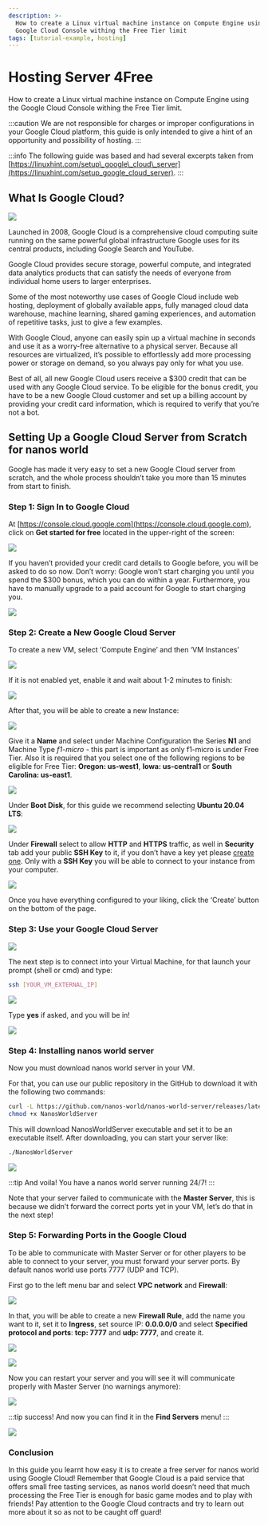 ```yaml
---
description: >-
  How to create a Linux virtual machine instance on Compute Engine using the
  Google Cloud Console withing the Free Tier limit
tags: [tutorial-example, hosting]
---
```


# Hosting Server 4Free

How to create a Linux virtual machine instance on Compute Engine using the Google Cloud Console withing the Free Tier limit.

:::caution
We are not responsible for charges or improper configurations in your Google Cloud platform, this guide is only intended to give a hint of an opportunity and possibility of hosting.
:::

:::info
The following guide was based and had several excerpts taken from [https://linuxhint.com/setup\_google\_cloud\_server](https://linuxhint.com/setup_google_cloud_server).
:::

## What Is Google Cloud?

![](/img/docs/tutorials/hosting-4free-01.jpg)

Launched in 2008, Google Cloud is a comprehensive cloud computing suite running on the same powerful global infrastructure Google uses for its central products, including Google Search and YouTube.

Google Cloud provides secure storage, powerful compute, and integrated data analytics products that can satisfy the needs of everyone from individual home users to larger enterprises.

Some of the most noteworthy use cases of Google Cloud include web hosting, deployment of globally available apps, fully managed cloud data warehouse, machine learning, shared gaming experiences, and automation of repetitive tasks, just to give a few examples.

With Google Cloud, anyone can easily spin up a virtual machine in seconds and use it as a worry-free alternative to a physical server. Because all resources are virtualized, it’s possible to effortlessly add more processing power or storage on demand, so you always pay only for what you use.

Best of all, all new Google Cloud users receive a $300 credit that can be used with any Google Cloud service. To be eligible for the bonus credit, you have to be a new Google Cloud customer and set up a billing account by providing your credit card information, which is required to verify that you’re not a bot.

## Setting Up a Google Cloud Server from Scratch for nanos world

Google has made it very easy to set a new Google Cloud server from scratch, and the whole process shouldn’t take you more than 15 minutes from start to finish.

### Step 1: Sign In to Google Cloud

At [https://console.cloud.google.com](https://console.cloud.google.com), click on **Get started for free** located in the upper-right of the screen: 

![](/img/docs/tutorials/hosting-4free-02.jpg)

If you haven’t provided your credit card details to Google before, you will be asked to do so now. Don’t worry: Google won’t start charging you until you spend the $300 bonus, which you can do within a year. Furthermore, you have to manually upgrade to a paid account for Google to start charging you. 

![](/img/docs/tutorials/hosting-4free-03.jpg)

### Step 2: Create a New Google Cloud Server

To create a new VM, select ‘Compute Engine’ and then ‘VM Instances’ 

![](/img/docs/tutorials/hosting-4free-04.jpg)

If it is not enabled yet, enable it and wait about 1-2 minutes to finish: 

![](/img/docs/tutorials/hosting-4free-05.jpg)

After that, you will be able to create a new Instance: 

![](/img/docs/tutorials/hosting-4free-06.jpg)

Give it a **Name** and select under Machine Configuration the Series **N1** and Machine Type _f1-micro_ - this part is important as only f1-micro is under Free Tier. Also it is required that you select one of the following regions to be eligible for Free Tier: **Oregon: us-west1**, **Iowa: us-central1** or **South Carolina: us-east1**. 

![](/img/docs/tutorials/hosting-4free-07.jpg)

Under **Boot Disk**, for this guide we recommend selecting **Ubuntu 20.04 LTS**: 

![](/img/docs/tutorials/hosting-4free-08.jpg)

Under **Firewall** select to allow **HTTP** and **HTTPS** traffic, as well in **Security** tab add your public **SSH Key** to it, if you don’t have a key yet please [create one](https://docs.github.com/en/github/authenticating-to-github/generating-a-new-ssh-key-and-adding-it-to-the-ssh-agent). Only with a **SSH Key** you will be able to connect to your instance from your computer. 

![](/img/docs/tutorials/hosting-4free-09.jpg)

Once you have everything configured to your liking, click the ‘Create’ button on the bottom of the page.

### Step 3: Use your Google Cloud Server

![](/img/docs/tutorials/hosting-4free-10.jpg)

The next step is to connect into your Virtual Machine, for that launch your prompt \(shell or cmd\) and type:

```bash
ssh [YOUR_VM_EXTERNAL_IP]
```

![](/img/docs/tutorials/hosting-4free-11.jpg)

Type **yes** if asked, and you will be in! 

![](/img/docs/tutorials/hosting-4free-12.jpg)

### Step 4: Installing nanos world server

Now you must download nanos world server in your VM.

For that, you can use our public repository in the GitHub to download it with the following two commands:

```bash
curl -L https://github.com/nanos-world/nanos-world-server/releases/latest/download/NanosWorldServer -o NanosWorldServer
chmod +x NanosWorldServer
```

This will download NanosWorldServer executable and set it to be an executable itself. After downloading, you can start your server like:

```bash
./NanosWorldServer
```

![](/img/docs/tutorials/hosting-4free-13.jpg)

:::tip
And voila! You have a nanos world server running 24/7!
:::

Note that your server failed to communicate with the **Master Server**, this is because we didn’t forward the correct ports yet in your VM, let’s do that in the next step!

### Step 5: Forwarding Ports in the Google Cloud

To be able to communicate with Master Server or for other players to be able to connect to your server, you must forward your server ports. By default nanos world use ports 7777 \(UDP and TCP\).

First go to the left menu bar and select **VPC network** and **Firewall**: 

![](/img/docs/tutorials/hosting-4free-14.jpg)

In that, you will be able to create a new **Firewall Rule**, add the name you want to it, set it to **Ingress**, set source IP: **0.0.0.0/0** and select **Specified protocol and ports**: **tcp: 7777** and **udp: 7777**, and create it.  

![](/img/docs/tutorials/hosting-4free-15.jpg)

![](/img/docs/tutorials/hosting-4free-16.jpg)

Now you can restart your server and you will see it will communicate properly with Master Server \(no warnings anymore\): 

![](/img/docs/tutorials/hosting-4free-17.jpg)

:::tip success!
And now you can find it in the **Find Servers** menu!
:::

![](/img/docs/tutorials/hosting-4free-18.jpg)

### Conclusion

In this guide you learnt how easy it is to create a free server for nanos world using Google Cloud! Remember that Google Cloud is a paid service that offers small free tasting services, as nanos world doesn’t need that much processing the Free Tier is enough for basic game modes and to play with friends! Pay attention to the Google Cloud contracts and try to learn out more about it so as not to be caught off guard!

